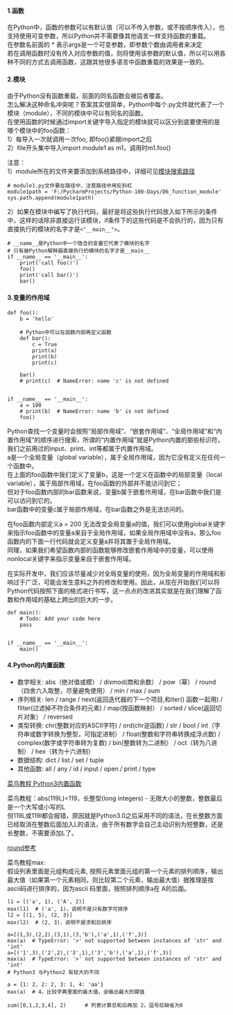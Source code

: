 #### 1.函数
在Python中，函数的参数可以有默认值（可以不传入参数，或不按顺序传入），也支持使用可变参数，所以Python并不需要像其他语言一样支持函数的重载。  
在参数名前面的 * 表示args是一个可变参数，即参数个数由调用者来决定  
若在调用函数时没有传入对应参数的值，则将使用该参数的默认值，所以可以用各种不同的方式去调用函数，这跟其他很多语言中函数重载的效果是一致的。  

#### 2.模块
由于Python没有函数重载，前面的同名函数会被后者覆盖。  
怎么解决这种命名冲突呢？答案其实很简单，Python中每个.py文件就代表了一个模块（module），不同的模块中可以有同名的函数。  
在使用函数的时候通过import关键字导入指定的模块就可以区分到底要使用的是哪个模块中的foo函数：  
1）每导入一次就调用一次foo, 即foo()紧跟import之后  
2）file开头集中导入import module1 as m1，调用时m1.foo()

注意：  
1）module所在的文件夹要添加到系统路径中，详细可见[模块搜索路径](runoob.com/python/python-modules.html)  
```
# module1.py文件要在路径中，注意路径中用反斜杠
module1path = 'F:/PycharmProjects/Python-100-Days/D6_function_module'
sys.path.append(module1path)
```

2）如果在模块中编写了执行代码，最好是将这些执行代码放入如下所示的条件中，这样的话除非直接运行该模块，if条件下的这些代码是不会执行的，因为只有直接执行的模块的名字才是`<"__main__">`。  
```
# __name__是Python中一个隐含的变量它代表了模块的名字
# 只有被Python解释器直接执行的模块的名字才是__main__
if __name__ == '__main__':
    print('call foo()')
    foo()
    print('call bar()')
    bar()
```

#### 3.变量的作用域
```
def foo():
    b = 'hello'

    # Python中可以在函数内部再定义函数
    def bar():
        c = True
        print(a)
        print(b)
        print(c)

    bar()
    # print(c)  # NameError: name 'c' is not defined


if __name__ == '__main__':
    a = 100
    # print(b)  # NameError: name 'b' is not defined
    foo()
```
Python查找一个变量时会按照“局部作用域”、“嵌套作用域”、“全局作用域”和“内置作用域”的顺序进行搜索，所谓的“内置作用域”就是Python内置的那些标识符，我们之前用过的input、print、int等都属于内置作用域。  
a是一个全局变量（global variable），属于全局作用域，因为它没有定义在任何一个函数中。  
在上面的foo函数中我们定义了变量b，这是一个定义在函数中的局部变量（local variable），属于局部作用域，在foo函数的外部并不能访问到它；  
但对于foo函数内部的bar函数来说，变量b属于嵌套作用域，在bar函数中我们是可以访问到它的。  
bar函数中的变量c属于局部作用域，在bar函数之外是无法访问的。

在foo函数内部定义a = 200 无法改变全局变量a的值，我们可以使用global关键字来指示foo函数中的变量a来自于全局作用域，如果全局作用域中没有a，那么foo函数内的下面一行代码就会定义变量a并将其置于全局作用域。  
同理，如果我们希望函数内部的函数能够修改嵌套作用域中的变量，可以使用nonlocal关键字来指示变量来自于嵌套作用域。

在实际开发中，我们应该尽量减少对全局变量的使用，因为全局变量的作用域和影响过于广泛，可能会发生意料之外的修改和使用。因此，从现在开始我们可以将Python代码按照下面的格式进行书写，这一点点的改进其实就是在我们理解了函数和作用域的基础上跨出的巨大的一步。  
```
def main():
    # Todo: Add your code here
    pass


if __name__ == '__main__':
    main()
```

#### 4.Python的内置函数
- 数学相关: abs（绝对值或模） / divmod(商和余数） / pow（幂） / round（四舍六入取整，尽量避免使用） / min / max / sum
- 序列相关: len / range / next(返回迭代器的下一个项目,和iter() 函数一起用) / filter(过滤掉不符合条件的元素) / map(按函数映射） / sorted / slice(返回切片对象） / reversed
- 类型转换: chr(整数对应的ASCII字符) / ord(chr逆函数) / str / bool / int（字符串或数字转换为整型，可指定进制） / float(整数和字符串转换成浮点数) / complex(数字或字符串转为复数) / bin(整数转为二进制） / oct（转为八进制） / hex（转为十六进制）
- 数据结构: dict / list / set / tuple
- 其他函数: all / any / id / input / open / print / type

[菜鸟教程 Python3内置函数](https://www.runoob.com/python3/python3-built-in-functions.html)

菜鸟教程：abs(119L)=119，长整型(long integers) - 无限大小的整数，整数最后是一个大写或小写的L  
但119L或119l都会报错，原因就是Python3.0之后采用不同的语法，在长整数方面已经取消在整数后面加入L的语法，由于所有数字会自己主动识别为短整数，还是长整数，不需要添加L了。

[round参考](https://www.runoob.com/w3cnote/python-round-func-note.html) 

菜鸟教程max:  
假设列表里面是元组构成元素, 按照元素里面元组的第一个元素的排列顺序，输出最大值（如果第一个元素相同，则比较第二个元素，输出最大值）据推理是按ascii码进行排序的，因为ascii 码里面，按照排列顺序a在 A的后面。
```
l1 = [('a', 1), ('A', 2)]
max(l1)  # ('a', 1)，说明不是只有数字可排序
l2 = [(1, 5), (2, 3)]
max(l2)  # (2, 3)，说明不是求和后排序

a=[(1,3),(2,2),(3,1),(3,'b'),('a',1),('f',3)]
max(a)  # TypeError: '>' not supported between instances of 'str' and 'int'
a=[('1',3),('2',2),('3',1),('3','b'),('a',1),('f',3)]
max(a)  # TypeError: '>' not supported between instances of 'str' and 'int'
# Python3 与Python2 有较大的不同

a = {1: 2, 2: 2, 3: 1, 4: 'aa'}   
max(a)  # 4，比较字典里面的最大值，会输出最大的键值

sum([0,1,2,3,4], 2)      # 列表计算总和后再加 2，逗号后缺省为0
```

